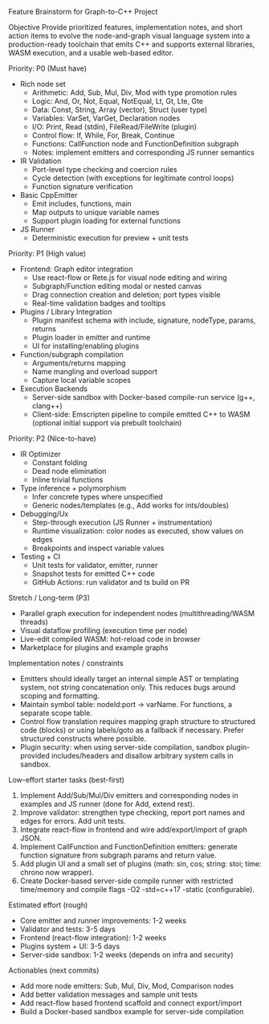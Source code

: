 Feature Brainstorm for Graph-to-C++ Project

Objective
Provide prioritized features, implementation notes, and short action items to evolve the node-and-graph visual language system into a production-ready toolchain that emits C++ and supports external libraries, WASM execution, and a usable web-based editor.

Priority: P0 (Must have)
- Rich node set
  - Arithmetic: Add, Sub, Mul, Div, Mod with type promotion rules
  - Logic: And, Or, Not, Equal, NotEqual, Lt, Gt, Lte, Gte
  - Data: Const, String, Array (vector), Struct (user type)
  - Variables: VarSet, VarGet, Declaration nodes
  - I/O: Print, Read (stdin), FileRead/FileWrite (plugin)
  - Control flow: If, While, For, Break, Continue
  - Functions: CallFunction node and FunctionDefinition subgraph
  - Notes: implement emitters and corresponding JS runner semantics
- IR Validation
  - Port-level type checking and coercion rules
  - Cycle detection (with exceptions for legitimate control loops)
  - Function signature verification
- Basic CppEmitter
  - Emit includes, functions, main
  - Map outputs to unique variable names
  - Support plugin loading for external functions
- JS Runner
  - Deterministic execution for preview + unit tests

Priority: P1 (High value)
- Frontend: Graph editor integration
  - Use react-flow or Rete.js for visual node editing and wiring
  - Subgraph/Function editing modal or nested canvas
  - Drag connection creation and deletion; port types visible
  - Real-time validation badges and tooltips
- Plugins / Library Integration
  - Plugin manifest schema with include, signature, nodeType, params, returns
  - Plugin loader in emitter and runtime
  - UI for installing/enabling plugins
- Function/subgraph compilation
  - Arguments/returns mapping
  - Name mangling and overload support
  - Capture local variable scopes
- Execution Backends
  - Server-side sandbox with Docker-based compile-run service (g++, clang++)
  - Client-side: Emscripten pipeline to compile emitted C++ to WASM (optional initial support via prebuilt toolchain)

Priority: P2 (Nice-to-have)
- IR Optimizer
  - Constant folding
  - Dead node elimination
  - Inline trivial functions
- Type inference + polymorphism
  - Infer concrete types where unspecified
  - Generic nodes/templates (e.g., Add works for ints/doubles)
- Debugging/Ux
  - Step-through execution (JS Runner + instrumentation)
  - Runtime visualization: color nodes as executed, show values on edges
  - Breakpoints and inspect variable values
- Testing + CI
  - Unit tests for validator, emitter, runner
  - Snapshot tests for emitted C++ code
  - GitHub Actions: run validator and ts build on PR

Stretch / Long-term (P3)
- Parallel graph execution for independent nodes (multithreading/WASM threads)
- Visual dataflow profiling (execution time per node)
- Live-edit compiled WASM: hot-reload code in browser
- Marketplace for plugins and example graphs

Implementation notes / constraints
- Emitters should ideally target an internal simple AST or templating system, not string concatenation only. This reduces bugs around scoping and formatting.
- Maintain symbol table: nodeId:port -> varName. For functions, a separate scope table.
- Control flow translation requires mapping graph structure to structured code (blocks) or using labels/goto as a fallback if necessary. Prefer structured constructs where possible.
- Plugin security: when using server-side compilation, sandbox plugin-provided includes/headers and disallow arbitrary system calls in sandbox.

Low-effort starter tasks (best-first)
1. Implement Add/Sub/Mul/Div emitters and corresponding nodes in examples and JS runner (done for Add, extend rest).
2. Improve validator: strengthen type checking, report port names and edges for errors. Add unit tests.
3. Integrate react-flow in frontend and wire add/export/import of graph JSON.
4. Implement CallFunction and FunctionDefinition emitters: generate function signature from subgraph params and return value.
5. Add plugin UI and a small set of plugins (math: sin, cos; string: stoi; time: chrono now wrapper).
6. Create Docker-based server-side compile runner with restricted time/memory and compile flags -O2 -std=c++17 -static (configurable).

Estimated effort (rough)
- Core emitter and runner improvements: 1-2 weeks
- Validator and tests: 3-5 days
- Frontend (react-flow integration): 1-2 weeks
- Plugins system + UI: 3-5 days
- Server-side sandbox: 1-2 weeks (depends on infra and security)

Actionables (next commits)
- Add more node emitters: Sub, Mul, Div, Mod, Comparison nodes
- Add better validation messages and sample unit tests
- Add react-flow based frontend scaffold and connect export/import
- Build a Docker-based sandbox example for server-side compilation

